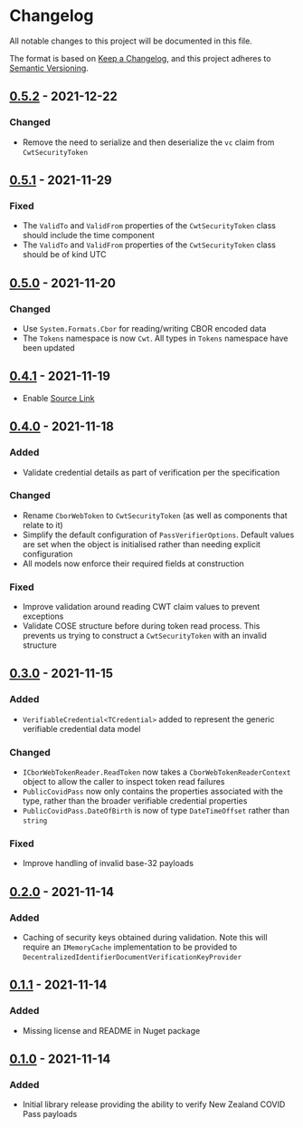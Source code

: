 # Changelog

All notable changes to this project will be documented in this file.

The format is based on [Keep a Changelog](https://keepachangelog.com/en/1.0.0/),
and this project adheres to [Semantic Versioning](https://semver.org/spec/v2.0.0.html).

## [0.5.2] - 2021-12-22

### Changed

- Remove the need to serialize and then deserialize the `vc` claim from `CwtSecurityToken`

## [0.5.1] - 2021-11-29

### Fixed

- The `ValidTo` and `ValidFrom` properties of the `CwtSecurityToken` class should include the time component
- The `ValidTo` and `ValidFrom` properties of the `CwtSecurityToken` class should be of kind UTC

## [0.5.0] - 2021-11-20

### Changed

- Use `System.Formats.Cbor` for reading/writing CBOR encoded data
- The `Tokens` namespace is now `Cwt`. All types in `Tokens` namespace have been updated

## [0.4.1] - 2021-11-19

- Enable [Source Link](https://github.com/dotnet/sourcelink)

## [0.4.0] - 2021-11-18

### Added

- Validate credential details as part of verification per the specification

### Changed

- Rename `CborWebToken` to `CwtSecurityToken` (as well as components that relate to it)
- Simplify the default configuration of `PassVerifierOptions`. Default values are set when the object is initialised rather than needing explicit configuration
- All models now enforce their required fields at construction

### Fixed

- Improve validation around reading CWT claim values to prevent exceptions
- Validate COSE structure before during token read process. This prevents us trying to construct a `CwtSecurityToken` with an invalid structure

## [0.3.0] - 2021-11-15

### Added

- `VerifiableCredential<TCredential>` added to represent the generic verifiable credential data model

### Changed

- `ICborWebTokenReader.ReadToken` now takes a `CborWebTokenReaderContext` object to allow the caller to inspect token read failures
- `PublicCovidPass` now only contains the properties associated with the type, rather than the broader verifiable credential properties
- `PublicCovidPass.DateOfBirth` is now of type `DateTimeOffset` rather than `string`

### Fixed

- Improve handling of invalid base-32 payloads

## [0.2.0] - 2021-11-14

### Added

- Caching of security keys obtained during validation. Note this will require an `IMemoryCache` implementation to be provided to `DecentralizedIdentifierDocumentVerificationKeyProvider`

## [0.1.1] - 2021-11-14

### Added

- Missing license and README in Nuget package

## [0.1.0] - 2021-11-14

### Added

- Initial library release providing the ability to verify New Zealand COVID Pass payloads

[0.5.2]: https://github.com/JedS6391/NzCovidPass/compare/0.5.1...0.5.2
[0.5.1]: https://github.com/JedS6391/NzCovidPass/compare/0.5.0...0.5.1
[0.5.0]: https://github.com/JedS6391/NzCovidPass/compare/0.4.1...0.5.0
[0.4.1]: https://github.com/JedS6391/NzCovidPass/compare/0.4.0...0.4.1
[0.4.0]: https://github.com/JedS6391/NzCovidPass/compare/0.3.0...0.4.0
[0.3.0]: https://github.com/JedS6391/NzCovidPass/compare/0.2.0...0.3.0
[0.2.0]: https://github.com/JedS6391/NzCovidPass/compare/0.1.1...0.2.0
[0.1.1]: https://github.com/JedS6391/NzCovidPass/compare/0.1.0...0.1.1
[0.1.0]: https://github.com/JedS6391/NzCovidPass/releases/tag/0.1.0
